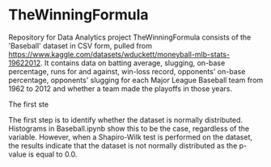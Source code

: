 # TheWinningFormula
Repository for Data Analytics project
TheWinningFormula consists of the 'Baseball' dataset in CSV form, pulled from https://www.kaggle.com/datasets/wduckett/moneyball-mlb-stats-19622012. It contains data on batting average, slugging, on-base percentage, runs for and against, win-loss record, opponents' on-base percentage, opponents' slugging for each Major League Baseball team from 1962 to 2012 and whether a team made the playoffs in those years.

The first ste

The first step is to identify whether the dataset is normally distributed. Histograms in Baseball.ipynb show this to be the case, regardless of the variable. However, when a Shapiro-Wilk test is performed on the dataset, the results indicate that the dataset is not normally distributed as the p-value is equal to 0.0.

